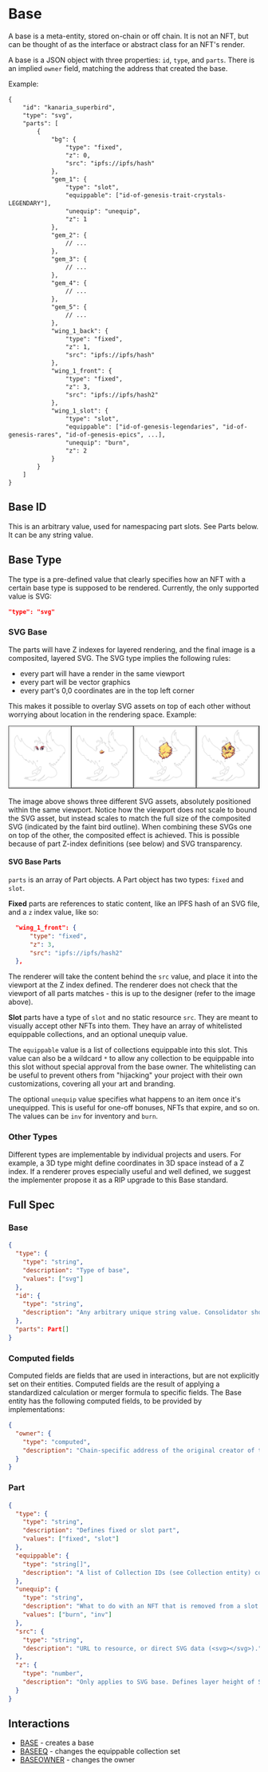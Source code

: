 # Base

A base is a meta-entity, stored on-chain or off chain. It is not an NFT, but can be thought of as
the interface or abstract class for an NFT's render.

A base is a JSON object with three properties: `id`, `type`, and `parts`. There is an implied
`owner` field, matching the address that created the base.

Example:

```json=
{
    "id": "kanaria_superbird",
    "type": "svg",
    "parts": [
        {
            "bg": {
                "type": "fixed",
                "z": 0,
                "src": "ipfs://ipfs/hash"
            },
            "gem_1": {
                "type": "slot",
                "equippable": ["id-of-genesis-trait-crystals-LEGENDARY"],
                "unequip": "unequip",
                "z": 1
            },
            "gem_2": {
                // ...
            },
            "gem_3": {
                // ...
            },
            "gem_4": {
                // ...
            },
            "gem_5": {
                // ...
            },
            "wing_1_back": {
                "type": "fixed",
                "z": 1,
                "src": "ipfs://ipfs/hash"
            },
            "wing_1_front": {
                "type": "fixed",
                "z": 3,
                "src": "ipfs://ipfs/hash2"
            },
            "wing_1_slot": {
                "type": "slot",
                "equippable": ["id-of-genesis-legendaries", "id-of-genesis-rares", "id-of-genesis-epics", ...],
                "unequip": "burn",
                "z": 2
            }
        }
    ]
}
```

## Base ID

This is an arbitrary value, used for namespacing part slots. See Parts below. It can be any string
value.

## Base Type

The type is a pre-defined value that clearly specifies how an NFT with a certain base type is
supposed to be rendered. Currently, the only supported value is SVG:

```json
"type": "svg"
```

### SVG Base

The parts will have Z indexes for layered rendering, and the final image is a composited, layered
SVG. The SVG type implies the following rules:

- every part will have a render in the same viewport
- every part will be vector graphics
- every part's 0,0 coordinates are in the top left corner

This makes it possible to overlay SVG assets on top of each other without worrying about location in
the rendering space. Example:

![SVG composition](../images/svg_composition.png)

The image above shows three different SVG assets, absolutely positioned within the same viewport.
Notice how the viewport does not scale to bound the SVG asset, but instead scales to match the full
size of the composited SVG (indicated by the faint bird outline). When combining these SVGs one on
top of the other, the composited effect is achieved. This is possible because of part Z-index
definitions (see below) and SVG transparency.

#### SVG Base Parts

`parts` is an array of Part objects. A Part object has two types: `fixed` and `slot`.

**Fixed** parts are references to static content, like an IPFS hash of an SVG file, and a `z` index
value, like so:

```json
  "wing_1_front": {
      "type": "fixed",
      "z": 3,
      "src": "ipfs://ipfs/hash2"
  },
```

The renderer will take the content behind the `src` value, and place it into the viewport at the Z
index defined. The renderer does not check that the viewport of all parts matches - this is up to
the designer (refer to the image above).

**Slot** parts have a type of `slot` and no static resource `src`. They are meant to visually accept
other NFTs into them. They have an array of whitelisted equippable collections, and an optional
unequip value.

The `equippable` value is a list of collections equippable into this slot. This value can also be a
wildcard `*` to allow any collection to be equippable into this slot without special approval from
the base owner. The whitelisting can be useful to prevent others from "hijacking" your project with
their own customizations, covering all your art and branding.

The optional `unequip` value specifies what happens to an item once it's unequipped. This is useful
for one-off bonuses, NFTs that expire, and so on. The values can be `inv` for inventory and `burn`.

### Other Types

Different types are implementable by individual projects and users. For example, a 3D type might
define coordinates in 3D space instead of a Z index. If a renderer proves especially useful and well
defined, we suggest the implementer propose it as a RIP upgrade to this Base standard.

## Full Spec

### Base

```json
{
  "type": {
    "type": "string",
    "description": "Type of base",
    "values": ["svg"]
  },
  "id": {
    "type": "string",
    "description": "Any arbitrary unique string value. Consolidator should throw errors on duplicate IDs."
  },
  "parts": Part[]
}
```

### Computed fields

Computed fields are fields that are used in interactions, but are not explicitly set on their
entities. Computed fields are the result of applying a standardized calculation or merger formula to
specific fields. The Base entity has the following computed fields, to be provided by
implementations:

```json
{
  "owner": {
    "type": "computed",
    "description": "Chain-specific address of the original creator of the Base, or address of new owner if owner was changed with the BASEOWNER interaction."
  }
}
```

### Part

```json
{
  "type": {
    "type": "string",
    "description": "Defines fixed or slot part",
    "values": ["fixed", "slot"]
  },
  "equippable": {
    "type": "string[]",
    "description": "A list of Collection IDs (see Collection entity) containing NFTs equippable into slots of this base."
  },
  "unequip": {
    "type": "string",
    "description": "What to do with an NFT that is removed from a slot. `burn` destroys the NFT (see CONSUME for effects), and `inv` just empties the slot.",
    "values": ["burn", "inv"]
  },
  "src": {
    "type": "string",
    "description": "URL to resource, or direct SVG data (<svg></svg>)."
  },
  "z": {
    "type": "number",
    "description": "Only applies to SVG base. Defines layer height of SVG element."
  }
}
```

## Interactions

- [BASE](../interactions/base.md) - creates a base
- [BASEEQ](../interactions/baseeq.md) - changes the equippable collection set
- [BASEOWNER](../interactions/baseowner.md) - changes the owner
